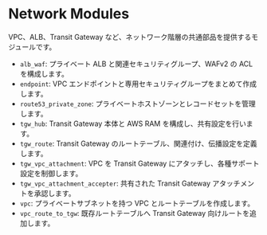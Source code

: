 # Network Modules

VPC、ALB、Transit Gateway など、ネットワーク階層の共通部品を提供するモジュールです。

- `alb_waf`: プライベート ALB と関連セキュリティグループ、WAFv2 の ACL を構成します。
- `endpoint`: VPC エンドポイントと専用セキュリティグループをまとめて作成します。
- `route53_private_zone`: プライベートホストゾーンとレコードセットを管理します。
- `tgw_hub`: Transit Gateway 本体と AWS RAM を構成し、共有設定を行います。
- `tgw_route`: Transit Gateway のルートテーブル、関連付け、伝播設定を定義します。
- `tgw_vpc_attachment`: VPC を Transit Gateway にアタッチし、各種サポート設定を制御します。
- `tgw_vpc_attachment_accepter`: 共有された Transit Gateway アタッチメントを承認します。
- `vpc`: プライベートサブネットを持つ VPC とルートテーブルを作成します。
- `vpc_route_to_tgw`: 既存ルートテーブルへ Transit Gateway 向けルートを追加します。
